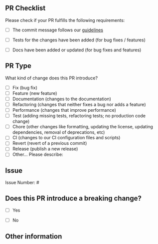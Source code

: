 ## PR Checklist
Please check if your PR fulfills the following requirements:

- [ ] The commit message follows our [guidelines](https://github.com/SchweizerischeBundesbahnen/scion-microfrontend-platform/blob/master/CONTRIBUTING.md)
- [ ] Tests for the changes have been added (for bug fixes / features)
- [ ] Docs have been added or updated (for bug fixes and features)


## PR Type
What kind of change does this PR introduce?

<!-- Please check the one that applies to this PR using "x". -->

- [ ] Fix (bug fix)
- [ ] Feature (new feature)
- [ ] Documentation (changes to the documentation)
- [ ] Refactoring (changes that neither fixes a bug nor adds a feature)
- [ ] Performance (changes that improve performance)
- [ ] Test (adding missing tests, refactoring tests; no production code change)
- [ ] Chore (other changes like formatting, updating the license, updating dependencies, removal of deprecations, etc)
- [ ] CI (changes to our CI configuration files and scripts)
- [ ] Revert (revert of a previous commit)
- [ ] Release (publish a new release)
- [ ] Other... Please describe:

## Issue

Issue Number: #

## Does this PR introduce a breaking change?

- [ ] Yes
- [ ] No


<!-- If this PR contains a breaking change, please describe the impact and migration path for existing applications below. -->


## Other information
